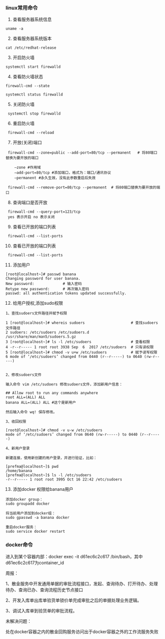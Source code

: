 ### linux常用命令

1. 查看服务器系统信息

```
uname -a

```

2. 查看服务器系统版本

```
cat /etc/redhat-release 

```

3. 开启防火墙

```
systemctl start firewalld

```

4. 查看防火墙状态

```
firewall-cmd --state 

systemctl status firewalld

```

5. 关闭防火墙

```
 systemctl stop firewalld

```

6. 重启防火墙

```
 firewall-cmd --reload
```

7. 开放(关闭)端口

```
 firewall-cmd --zone=public --add-port=80/tcp --permanent   # 将80端口替换为要开放的端口

    –zone #作用域
    –add-port=80/tcp #添加端口，格式为：端口/通讯协议
    –permanent #永久生效，没有此参数重启后失效

 firewall-cmd --remove-port=80/tcp --permanent  # 将80端口替换为要开放的端口

```

8. 查询端口是否开放

```
 firewall-cmd --query-port=123/tcp
 yes 表示开启 no 表示关闭

```

9. 查看已开放的端口列表

```
 firewall-cmd --list-ports  

```

10. 查看已开放的端口列表

```
 firewall-cmd --list-ports  

```

11. 添加用户

```
[root@localhost~]# passwd banana
Changing password for user banana.
New password:             # 输入密码
Retype new password:      # 再次输入密码
passwd: all authentication tokens updated successfully.
```

12. 给用户授权,添加sudo权限 

```
1、查找sudoers文件路径并赋予权限

1 [root@localhost~]# whereis sudoers                     # 查找sudoers文件路径
2 sudoers: /etc/sudoers /etc/sudoers.d /usr/share/man/man5/sudoers.5.gz
3 [root@localhost~]# ls -l /etc/sudoers                  # 查看权限
4 -r--r----- 1 root root 3938 Sep  6  2017 /etc/sudoers  # 只有读权限
5 [root@localhost~]# chmod -v u+w /etc/sudoers           # 赋予读写权限
6 mode of ‘/etc/sudoers’ changed from 0440 (r--r-----) to 0640 (rw-r-----)
 

2、修改sudoers文件

输入命令 vim /etc/sudoers 修改sudoers文件，添加新用户信息：

## Allow root to run any commands anywhere
root ALL=(ALL) ALL
banana ALL=(ALL) ALL #这个是新用户

然后输入命令 wq! 保存修改。

3、收回权限

[root@localhost~]# chmod -v u-w /etc/sudoers
mode of ‘/etc/sudoers’ changed from 0640 (rw-r-----) to 0440 (r--r-----)

4、新用户登录

新建连接，使用新创建的用户登录，并进行验证，比如：

[prefma@localhost~]$ pwd
/home/banana
[prefma@localhost~]$ ls -l /etc/sudoers
-r--r----- 1 root root 3995 Oct 16 22:42 /etc/sudoers

```

13. 添加docker 权限给banana用户

```
添加docker group：
sudo groupadd docker

将当前用户添加到docker组：
sudo gpasswd -a banana docker

重启docker服务：
sudo service docker restart
```

   



### docker命令

进入到某个容器内部：docker exec -it d61ec6c2c617 /bin/bash，其中d61ec6c2c617为container_id



周报：

1、散金服务中开发通用单据的审批流程接口，发起、查询待办、打开待办、处理待办、查询已办、查询流程历史节点接口

2、开发入库单出库单验货单锁价单完成审批之后的单据处理业务逻辑。

3、调试入库单到验货单的审批流程。

未解决问题：

处在docker容器之内的散金回购服务访问出于docker容器之外的工作流服务失败





